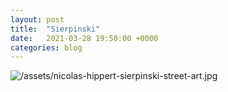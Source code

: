 ```yaml
---
layout: post
title:  "Sierpinski"
date:   2021-03-28 19:50:00 +0000
categories: blog
---
```



![/assets/nicolas-hippert-sierpinski-street-art.jpg]()
